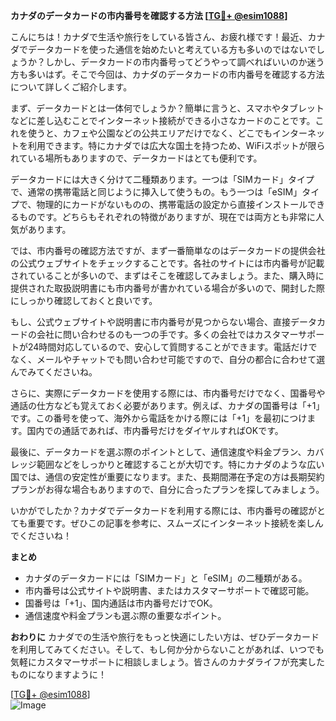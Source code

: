 **カナダのデータカードの市内番号を確認する方法 [[TG💪+ @esim1088](https://t.me/s/esim1088)]**

こんにちは！カナダで生活や旅行をしている皆さん、お疲れ様です！最近、カナダでデータカードを使った通信を始めたいと考えている方も多いのではないでしょうか？しかし、データカードの市内番号ってどうやって調べればいいのか迷う方も多いはず。そこで今回は、カナダのデータカードの市内番号を確認する方法について詳しくご紹介します。

まず、データカードとは一体何でしょうか？簡単に言うと、スマホやタブレットなどに差し込むことでインターネット接続ができる小さなカードのことです。これを使うと、カフェや公園などの公共エリアだけでなく、どこでもインターネットを利用できます。特にカナダでは広大な国土を持つため、WiFiスポットが限られている場所もありますので、データカードはとても便利です。

データカードには大きく分けて二種類あります。一つは「SIMカード」タイプで、通常の携帯電話と同じように挿入して使うもの。もう一つは「eSIM」タイプで、物理的にカードがないものの、携帯電話の設定から直接インストールできるものです。どちらもそれぞれの特徴がありますが、現在では両方とも非常に人気があります。

では、市内番号の確認方法ですが、まず一番簡単なのはデータカードの提供会社の公式ウェブサイトをチェックすることです。各社のサイトには市内番号が記載されていることが多いので、まずはそこを確認してみましょう。また、購入時に提供された取扱説明書にも市内番号が書かれている場合が多いので、開封した際にしっかり確認しておくと良いです。

もし、公式ウェブサイトや説明書に市内番号が見つからない場合、直接データカードの会社に問い合わせるのも一つの手です。多くの会社ではカスタマーサポートが24時間対応しているので、安心して質問することができます。電話だけでなく、メールやチャットでも問い合わせ可能ですので、自分の都合に合わせて選んでみてくださいね。

さらに、実際にデータカードを使用する際には、市内番号だけでなく、国番号や通話の仕方なども覚えておく必要があります。例えば、カナダの国番号は「+1」です。この番号を使って、海外から電話をかける際には「+1」を最初につけます。国内での通話であれば、市内番号だけをダイヤルすればOKです。

最後に、データカードを選ぶ際のポイントとして、通信速度や料金プラン、カバレッジ範囲などをしっかりと確認することが大切です。特にカナダのような広い国では、通信の安定性が重要になります。また、長期間滞在予定の方は長期契約プランがお得な場合もありますので、自分に合ったプランを探してみましょう。

いかがでしたか？カナダでデータカードを利用する際には、市内番号の確認がとても重要です。ぜひこの記事を参考に、スムーズにインターネット接続を楽しんでくださいね！

**まとめ**
- カナダのデータカードには「SIMカード」と「eSIM」の二種類がある。
- 市内番号は公式サイトや説明書、またはカスタマーサポートで確認可能。
- 国番号は「+1」、国内通話は市内番号だけでOK。
- 通信速度や料金プランも選ぶ際の重要なポイント。

**おわりに**
カナダでの生活や旅行をもっと快適にしたい方は、ぜひデータカードを利用してみてください。そして、もし何か分からないことがあれば、いつでも気軽にカスタマーサポートに相談しましょう。皆さんのカナダライフが充実したものになりますように！

[[TG💪+ @esim1088](https://t.me/s/esim1088)]  
![Image](https://i.postimg.cc/Y0z9fWf4/image.png)